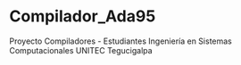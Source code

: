 # Compilador_Ada95
Proyecto Compiladores - Estudiantes Ingeniería en Sistemas Computacionales UNITEC Tegucigalpa
